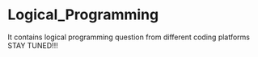 # Logical_Programming
It contains logical programming question from different coding platforms
STAY TUNED!!!
